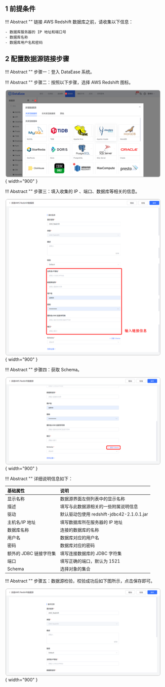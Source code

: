 ## 1 前提条件

!!! Abstract ""
    链接 AWS Redshift 数据库之前，请收集以下信息：

    - 数据库服务器的 IP 地址和端口号
    - 数据库名称
    - 数据库用户名和密码

## 2 配置数据源链接步骤

!!! Abstract ""
    步骤一：登入 DataEase 系统。

!!! Abstract ""
    步骤二：按照以下步骤，选择 AWS Redshift 图标。

![AWS Redshift](../../img/datasource_configuration/AWS_Redshift.png){ width="900" }

!!! Abstract ""
    步骤三：填入收集的 IP 、端口、数据库等相关的信息。

![AWS Redshift](../../img/datasource_configuration/AWS_Redshift1.png){ width="900" }

!!! Abstract ""
    步骤四：获取 Schema。

![AWS Redshift](../../img/datasource_configuration/AWS_Redshift2.png){ width="900" }

!!! Abstract ""
    详细说明信息如下：

| 基础属性           | 说明                          |
|:---------------|:----------------------------|
| 显示名称           | 数据源界面左侧列表中的显示名称             |   
| 描述             | 填写与此数据源相关的一些附属说明信息          |
| 驱动             | 默认驱动包使用 redshift-jdbc42-2.1.0.1.jar |
| 主机名/IP 地址      | 填写数据库所在服务器的 IP 地址           |
| 数据库名称          | 连接的数据库的名称                   |
| 用户名            | 数据库对应的用户名                   |
| 密码             | 数据库对应的密码                    |
| 额外的 JDBC 链接字符集 | 填写连接数据库的 JDBC 字符集           |
| 端口             | 填写正确的端口，默认为 1521            |
| Schema         | 选择对象的集合                    |

!!! Abstract ""
    步骤五：数据源检验，校验成功后如下图所示，点击保存即可。

![AWS Redshift](../../img/datasource_configuration/AWS_Redshift3.png){ width="900" }